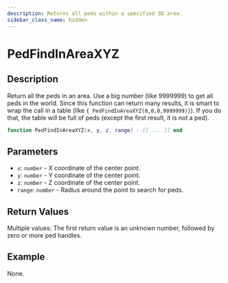 ```yaml
---
description: Returns all peds within a specified 3D area.
sidebar_class_name: hidden
---
```


# PedFindInAreaXYZ

## Description

Return all the peds in an area. Use a big number (like 9999999) to get all peds in the world.
Since this function can return many results, it is smart to wrap the call in a table (like `{ PedFindInAreaXYZ(0,0,0,9999999)}`).
If you do that, the table will be full of peds (except the first result, it is not a ped).

```lua
function PedFindInAreaXYZ(x, y, z, range) --[[ ... ]] end
```

## Parameters

- `x`: _`number`_ - X coordinate of the center point.
- `y`: _`number`_ - Y coordinate of the center point.
- `z`: _`number`_ - Z coordinate of the center point.
- `range`: _`number`_ - Radius around the point to search for peds.

## Return Values

Multiple values: The first return value is an unknown number, followed by zero or more ped handles.

## Example

None.


